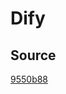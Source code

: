 # Dify

## Source

[9550b88](https://github.com/langgenius/dify/commit/9550b884f71450ac380a71cdf13ab67816777e0f)
